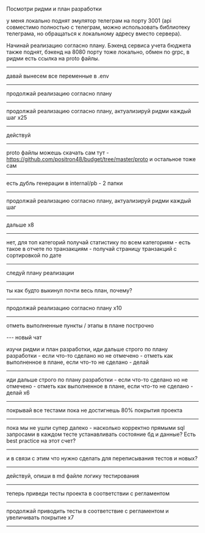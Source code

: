 Посмотри ридми и план разработки

у меня локально поднят эмулятор телеграм на порту 3001 (api совместимо полностью с телеграм, можно использовать библиотеку телеграма, но обращаться к локальному адресу вместо сервера).

Начинай реализацию согласно плану. Бэкенд сервиса учета бюджета также поднят, бэкенд на 8080 порту тоже локально, обмен по grpc, в ридми есть ссылка на proto файлы.

---

давай вынесем все переменные в .env

---

продолжай реализацию согласно плану

---

продолжай реализацию согласно плану, актуализируй ридми каждый шаг x25

---

действуй

---

proto файлы можешь скачать сам тут - https://github.com/positron48/budget/tree/master/proto
и остальное тоже сам

---

есть дубль генерации в internal/pb - 2 папки

---

продолжай реализацию согласно плану, актуализируй ридми каждый шаг

---

дальше х8

---

нет, для топ категорий получай статистику по всем категориям - есть такое в отчете
по транзакциям - получай страницу транзакций с сортировкой по дате

---

следуй плану реализации

---

ты как будто выкинул почти весь план, почему?

---

продолжай реализацию согласно плану x10

---

отметь выполненные пункты / этапы в плане построчно

--- новый чат

изучи ридми и план разработки, иди дальше строго по плану разработки - если что-то сделано но не отмечено - отметь как выполненное в плане, если что-то не сделано - делай

---

иди дальше строго по плану разработки - если что-то сделано но не отмечено - отметь как выполненное в плане, если что-то не сделано - делай x6

---

покрывай все тестами пока не достигнешь 80% покрытия проекта

---

пока мы не ушли супер далеко - насколько корректно прямыми sql запросами в каждом тесте устанавливать состояние бд и данные? Есть best practice на этот счет?

---

и в связи с этим что нужно сделать для переписывания тестов и новых?

---

действуй, опиши в md файле логику тестирования

---

теперь приведи тесты проекта в соответствии с регламентом

---

продолжай приводить тесты в соответствие с регламентом и увеличивать покрытие х7

---

